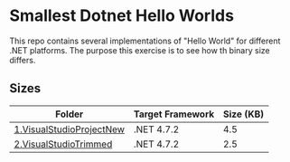 
# Smallest Dotnet Hello Worlds

This repo contains several implementations of "Hello World" for different .NET platforms. The
purpose this exercise is to see how th binary size differs.

## Sizes

|Folder|Target Framework|Size (KB)|
|--|--|--|
|[1.VisualStudioProjectNew]()|.NET 4.7.2|4.5|
|[2.VisualStudioTrimmed]()|.NET 4.7.2|2.5|
